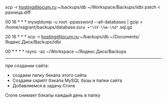 

scp -r hosting@locum.ru:~/backups/db ~/Workspace/Backups/idbi
patch < разница.diff

00 16 * * * mysqldump -u root -ppassword --all-databases | gzip > /home/vagrant/backups/database.`date +"\%Y-\%m-\%d"`.sql.gz


20 16 * * * scp -r hosting@locum.ru:~/backups/db ~/Documents/Яндекс.Диск/Backups/idbi

00  * * * * rsync -az ~/Workspace ~/Яндекс.Диск/Backups


--------------

при создании сайта:


   * создаем папку бекапа этого сайта
   * Создаем скрипт бэкапа MySQL базы и папки сайта
   * Добавляемся в задачу Crone

Crone снимает бэкапы каждый день в папку 





